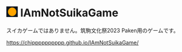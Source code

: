# <img src="icon.png" width="30px"> IAmNotSuikaGame
スイカゲームではありません。筑駒文化祭2023 Paken用のゲームです。

https://chipppppppppp.github.io/IAmNotSuikaGame/

